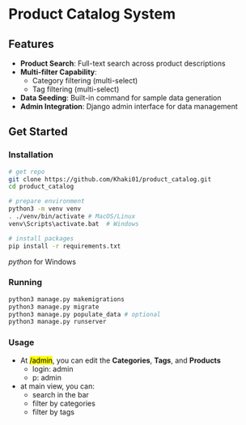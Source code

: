 # Product Catalog System

## Features

- **Product Search**: Full-text search across product descriptions
- **Multi-filter Capability**:
  - Category filtering (multi-select)
  - Tag filtering (multi-select)
- **Data Seeding**: Built-in command for sample data generation
- **Admin Integration**: Django admin interface for data management

## Get Started

### Installation

```bash
# get repo
git clone https://github.com/Khaki01/product_catalog.git
cd product_catalog

# prepare environment
python3 -m venv venv
. ./venv/bin/activate # MacOS/Linux
venv\Scripts\activate.bat  # Windows

# install packages
pip install -r requirements.txt

```

_python_ for Windows

### Running

```bash
python3 manage.py makemigrations
python3 manage.py migrate
python3 manage.py populate_data # optional
python3 manage.py runserver
```

### Usage

- At <mark>/admin</mark>, you can edit the **Categories**, **Tags**, and **Products**
  - login: admin
  - p: admin
- at main view, you can:
  - search in the bar
  - filter by categories
  - filter by tags
